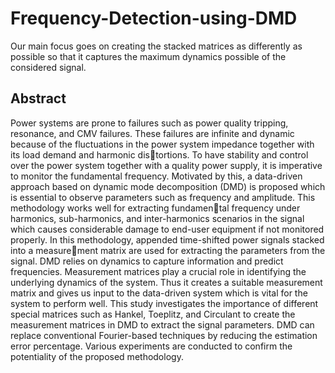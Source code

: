 # Frequency-Detection-using-DMD
Our main focus goes on creating the stacked matrices as differently as possible so that it captures the maximum dynamics possible of the considered signal.

## Abstract 
Power systems are prone to failures such as power quality tripping, resonance, and CMV failures. These failures are
infinite and dynamic because of the fluctuations in the power system impedance together with its load demand and harmonic distortions. To have stability and control over the power system together with a quality power supply, it is imperative to monitor the
fundamental frequency. Motivated by this, a data-driven approach based on dynamic mode decomposition (DMD) is proposed
which is essential to observe parameters such as frequency and amplitude. This methodology works well for extracting fundamental frequency under harmonics, sub-harmonics, and inter-harmonics scenarios in the signal which causes considerable damage to
end-user equipment if not monitored properly. In this methodology, appended time-shifted power signals stacked into a measurement matrix are used for extracting the parameters from the signal. DMD relies on dynamics to capture information and predict
frequencies. Measurement matrices play a crucial role in identifying the underlying dynamics of the system. Thus it creates a
suitable measurement matrix and gives us input to the data-driven system which is vital for the system to perform well. This study
investigates the importance of different special matrices such as Hankel, Toeplitz, and Circulant to create the measurement matrices
in DMD to extract the signal parameters. DMD can replace conventional Fourier-based techniques by reducing the estimation error
percentage. Various experiments are conducted to confirm the potentiality of the proposed methodology.
